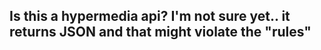 ## Is this a hypermedia api?  I'm not sure yet..  it returns JSON and that might violate the "rules"